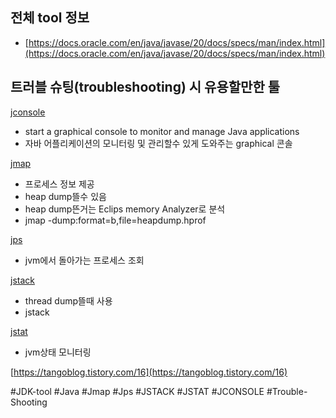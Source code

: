 ## 전체 tool 정보

- [https://docs.oracle.com/en/java/javase/20/docs/specs/man/index.html](https://docs.oracle.com/en/java/javase/20/docs/specs/man/index.html)

## 트러블 슈팅(troubleshooting) 시 유용할만한 툴

[jconsole](https://docs.oracle.com/en/java/javase/20/docs/specs/man/jconsole.html)

- start a graphical console to monitor and manage Java applications
- 자바 어플리케이션의 모니터링 및 관리할수 있게 도와주는 graphical 콘솔

[jmap](https://docs.oracle.com/en/java/javase/20/docs/specs/man/jmap.html)

- 프로세스 정보 제공
- heap dump뜰수 있음
- heap dump뜬거는 Eclips memory Analyzer로 분석
- jmap -dump:format=b,file=heapdump.hprof

[jps](https://docs.oracle.com/en/java/javase/20/docs/specs/man/jps.html)

- jvm에서 돌아가는 프로세스 조회

[jstack](https://docs.oracle.com/en/java/javase/20/docs/specs/man/jstack.html)

- thread dump뜰때 사용
- jstack

[jstat](https://docs.oracle.com/en/java/javase/20/docs/specs/man/jstat.html)

- jvm상태 모니터링

[https://tangoblog.tistory.com/16](https://tangoblog.tistory.com/16)

#JDK-tool
#Java 
#Jmap
#Jps 
#JSTACK
#JSTAT
#JCONSOLE
#Trouble-Shooting
